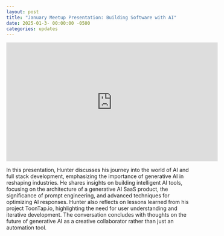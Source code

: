 ```yaml
---
layout: post
title: "January Meetup Presentation: Building Software with AI"
date: 2025-01-3- 00:00:00 -0500
categories: updates
---
```


<iframe width="560" height="315" src="https://www.youtube.com/embed/XPagFtZaXe0?si=tQ4FsWkqXxOGrbsS" title="YouTube video player" frameborder="0" allow="accelerometer; autoplay; clipboard-write; encrypted-media; gyroscope; picture-in-picture; web-share" referrerpolicy="strict-origin-when-cross-origin" allowfullscreen></iframe>

<br>

In this presentation, Hunter discusses his journey into the world of AI and full stack development, emphasizing the importance of generative AI in reshaping industries. He shares insights on building intelligent AI tools, focusing on the architecture of a generative AI SaaS product, the significance of prompt engineering, and advanced techniques for optimizing AI responses. Hunter also reflects on lessons learned from his project ToonTap.io, highlighting the need for user understanding and iterative development. The conversation concludes with thoughts on the future of generative AI as a creative collaborator rather than just an automation tool.
